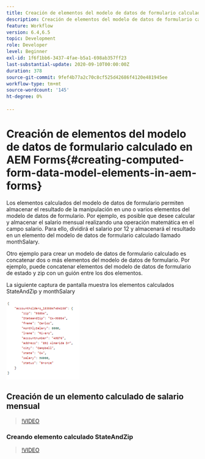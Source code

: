 ```yaml
---
title: Creación de elementos del modelo de datos de formulario calculado en AEM Forms
description: Creación de elementos del modelo de datos de formulario calculado
feature: Workflow
version: 6.4,6.5
topic: Development
role: Developer
level: Beginner
exl-id: 1f6f1bb6-3437-4fae-b5a1-698ab357ff23
last-substantial-update: 2020-09-10T00:00:00Z
duration: 378
source-git-commit: 9fef4b77a2c70c8cf525d42686f4120e481945ee
workflow-type: tm+mt
source-wordcount: '145'
ht-degree: 0%

---
```


# Creación de elementos del modelo de datos de formulario calculado en AEM Forms{#creating-computed-form-data-model-elements-in-aem-forms}

Los elementos calculados del modelo de datos de formulario permiten almacenar el resultado de la manipulación en uno o varios elementos del modelo de datos de formulario. Por ejemplo, es posible que desee calcular y almacenar el salario mensual realizando una operación matemática en el campo salario. Para ello, dividirá el salario por 12 y almacenará el resultado en un elemento del modelo de datos de formulario calculado llamado monthSalary.

Otro ejemplo para crear un modelo de datos de formulario calculado es concatenar dos o más elementos del modelo de datos de formulario. Por ejemplo, puede concatenar elementos del modelo de datos de formulario de estado y zip con un guión entre los dos elementos.

La siguiente captura de pantalla muestra los elementos calculados StateAndZip y monthSalary

![computedfdmelement](assets/computedfdmelement.gif)

## Creación de un elemento calculado de salario mensual

>[!VIDEO](https://video.tv.adobe.com/v/23855?quality=12&learn=on)

### Creando elemento calculado StateAndZip

>[!VIDEO](https://video.tv.adobe.com/v/23856?quality=12&learn=on)
